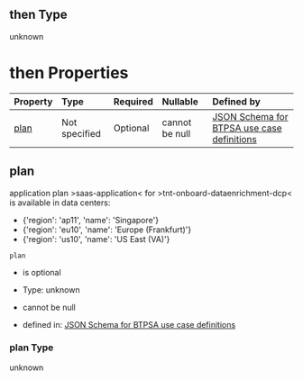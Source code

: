 ## then Type

unknown

# then Properties

| Property      | Type          | Required | Nullable       | Defined by                                                                                                                                                                                                                                      |
| :------------ | :------------ | :------- | :------------- | :---------------------------------------------------------------------------------------------------------------------------------------------------------------------------------------------------------------------------------------------- |
| [plan](#plan) | Not specified | Optional | cannot be null | [JSON Schema for BTPSA use case definitions](btpsa-usecase-properties-services-items-allof-2-then-allof-55-then-allof-0-then-properties-plan.md "undefined#/properties/services/items/allOf/2/then/allOf/55/then/allOf/0/then/properties/plan") |

## plan

application plan >saas-application< for >tnt-onboard-dataenrichment-dcp< is available in data centers:

*   {'region': 'ap11', 'name': 'Singapore'}
*   {'region': 'eu10', 'name': 'Europe (Frankfurt)'}
*   {'region': 'us10', 'name': 'US East (VA)'}

`plan`

*   is optional

*   Type: unknown

*   cannot be null

*   defined in: [JSON Schema for BTPSA use case definitions](btpsa-usecase-properties-services-items-allof-2-then-allof-55-then-allof-0-then-properties-plan.md "undefined#/properties/services/items/allOf/2/then/allOf/55/then/allOf/0/then/properties/plan")

### plan Type

unknown
